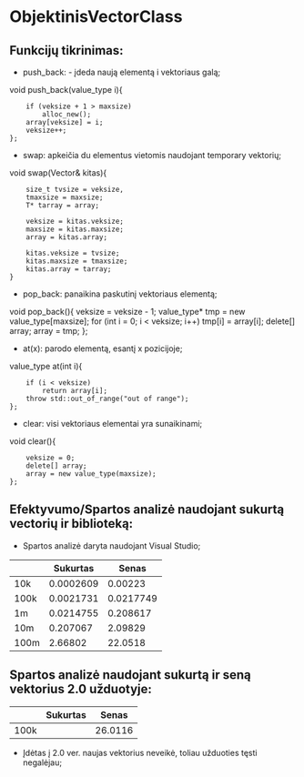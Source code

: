# ObjektinisVectorClass


## Funkcijų tikrinimas:

- push_back: - įdeda naują elementą i vektoriaus galą;

void push_back(value_type i){

		if (veksize + 1 > maxsize)
			alloc_new();
		array[veksize] = i;
		veksize++;
	};
  
- swap: apkeičia du elementus vietomis naudojant temporary vektorių;

void swap(Vector<T>& kitas){
  
		size_t tvsize = veksize,
		tmaxsize = maxsize;
		T* tarray = array;

		veksize = kitas.veksize;
		maxsize = kitas.maxsize;
		array = kitas.array;

		kitas.veksize = tvsize;
		kitas.maxsize = tmaxsize;
		kitas.array = tarray;
	}
  
- pop_back: panaikina paskutinį vektoriaus elementą;

void pop_back(){
		veksize = veksize - 1;
		value_type* tmp = new value_type[maxsize];
		for (int i = 0; i < veksize; i++)
			tmp[i] = array[i];
		delete[] array;
		array = tmp;
	};
  
- at(x): parodo elementą, esantį x pozicijoje;

value_type at(int i){

		if (i < veksize)
			return array[i];
		throw std::out_of_range("out of range");
	};

- clear: visi vektoriaus elementai yra sunaikinami;

void clear(){

		veksize = 0;
		delete[] array;
		array = new value_type(maxsize);
	};

## Efektyvumo/Spartos analizė naudojant sukurtą vectorių ir biblioteką:

- Spartos analizė daryta naudojant Visual Studio;

|        |  Sukurtas |   Senas   |
| ------ | --------- | -------   |
| 10k    | 0.0002609 | 0.00223   |
| 100k   | 0.0021731 | 0.0217749 |
| 1m     | 0.0214755 | 0.208617  |
| 10m    | 0.207067  | 2.09829   |
| 100m   | 2.66802   | 22.0518   | 


## Spartos analizė naudojant sukurtą ir seną vektorius 2.0 užduotyje:

|        |  Sukurtas |   Senas   |
| ------ | --------- | -------   |
| 100k   | 	     | 26.0116	 |

- Įdėtas į 2.0 ver. naujas vektorius neveikė, toliau užduoties tęsti negalėjau;
